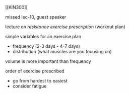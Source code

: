 [[KIN300]]

missed lec-10, guest speaker

lecture on *resistance exercise prescription* (workout plan)

simple variables for an exercise plan
- frequency (2-3 days - 4-7 days)
- distribution (what muscles are you focusing on)

volume is more important than frequency

order of exercise prescribed
- go from hardest to easiest
- consider fatigue